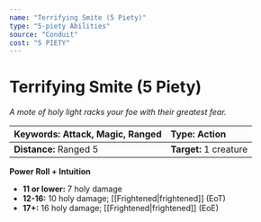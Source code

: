 ```yaml
---
name: "Terrifying Smite (5 Piety)"
type: "5-piety Abilities"
source: "Conduit"
cost: "5 PIETY"
---
```


# Terrifying Smite (5 Piety)

*A mote of holy light racks your foe with their greatest fear.*

| **Keywords:** Attack, Magic, Ranged | **Type:** Action |
| :-- | :-- |
| **Distance:** Ranged 5 | **Target:** 1 creature |

**Power Roll + Intuition**

- **11 or lower:** 7 holy damage
- **12-16:** 10 holy damage; [[Frightened|frightened]] (EoT)
- **17+:** 16 holy damage; [[Frightened|frightened]] (EoE)
